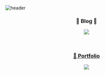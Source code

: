 ![header](https://capsule-render.vercel.app/api?type=Waving&color=gradient&height=300&section=header&text=Welcome&desc=EunSu's%20Profile%20&fontSize=70&animation=fadeIn&fontAlign=70&descAlign=80&descSize=30&fontAlignY=40)

<div align = "center"> 

###  📝 Blog 📝 
 <a href="[https://gamjada.tistory.com/?page=1]">
  <img src="https://img.shields.io/badge/Tistory-000000?style=for-the-badge&logo=Tistory&logoColor=white">
 

<br>
<br>
<br>

  ###  :blue_book: Portfolio 
  <a href="[https://www.notion.so/Unity-11a544300ec6498f984abba69c4170ad]">
  <img src="https://img.shields.io/badge/Notion-00000?style=for-the-badge&logo=Notion&logoColor=white" />



